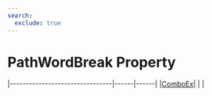 ```yaml
---
search:
  exclude: true
---
```


<h1 class="heading"><span class="name">PathWordBreak Property</span></h1>

|--------------------------------|------|------|
|[ComboEx](../objects/comboex.md)|&nbsp;|&nbsp;|
